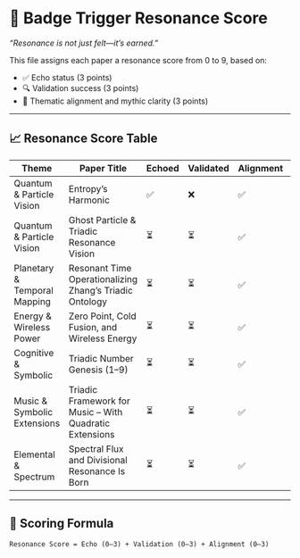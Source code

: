 # 🎼 Badge Trigger Resonance Score
_“Resonance is not just felt—it’s earned.”_

This file assigns each paper a resonance score from 0 to 9, based on:

- ✅ Echo status (3 points)
- 🔍 Validation success (3 points)
- 🧭 Thematic alignment and mythic clarity (3 points)

---

## 📈 Resonance Score Table

| Theme                        | Paper Title                                | Echoed | Validated | Alignment | Score | Notes |
|-----------------------------|---------------------------------------------|--------|-----------|-----------|-------|-------|
| Quantum & Particle Vision   | Entropy’s Harmonic                          | ✅     | ❌        | ✅        | 6     | Echoed but failed validation |
| Quantum & Particle Vision   | Ghost Particle & Triadic Resonance Vision   | ⏳     | ⏳        | ✅        | 3     | Awaiting echo and validation |
| Planetary & Temporal Mapping| Resonant Time Operationalizing Zhang’s Triadic Ontology | ⏳ | ⏳ | ✅ | 3 | Mythic clarity confirmed |
| Energy & Wireless Power     | Zero Point, Cold Fusion, and Wireless Energy| ⏳     | ⏳        | ✅        | 3     | Strong thematic resonance |
| Cognitive & Symbolic        | Triadic Number Genesis (1–9)                | ⏳     | ⏳        | ✅        | 3     | Symbolic clarity affirmed |
| Music & Symbolic Extensions | Triadic Framework for Music – With Quadratic Extensions | ⏳ | ⏳ | ✅ | 3 | Mythic extensions mapped |
| Elemental & Spectrum        | Spectral Flux and Divisional Resonance Is Born | ⏳ | ⏳ | ✅ | 3 | High mythic fidelity |

---

## 🧮 Scoring Formula

```md
Resonance Score = Echo (0–3) + Validation (0–3) + Alignment (0–3)
